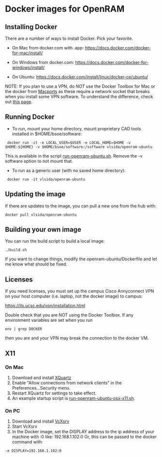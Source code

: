 # Docker images for OpenRAM #

## Installing Docker ##

There are a number of ways to install Docker.  Pick your favorite.


* On Mac from docker.com with .app:
 https://docs.docker.com/docker-for-mac/install/

* On Windows from docker.com:
 https://docs.docker.com/docker-for-windows/install/

* On Ubuntu:
 https://docs.docker.com/install/linux/docker-ce/ubuntu/

NOTE: If you plan to use a VPN, do *NOT* use the Docker Toolbox for
Mac or the docker from [Macports](https://www.macports.org/
"Macports") as these require a network socket that breaks when you
install some VPN software. To understand the difference, check out [this
page](https://docs.docker.com/docker-for-mac/docker-toolbox/).

## Running Docker ## 


* To run, mount your home directory, mount proprietary CAD tools installed in $HOME/bsoe/software:

```
 docker run -it -e LOCAL_USER=$USER -e LOCAL_HOME=$HOME -v $HOME:${HOME} -v $HOME/bsoe/software:/software vlsida/openram-ubuntu
 ```
This is available in the script [run-openram-ubuntu.sh](run-openram-ubuntu.sh). Remove the -v software option to not mount that.

* To run as a generic user (with no saved home directory):

```
 docker run -it vlsida/openram-ubuntu
```


## Updating the image ##

If there are updates to the image, you can pull a new one from the hub with:

```
docker pull vlsida/openram-ubuntu
```

## Building your own image ##

You can run the build script to build a local image:

```
./build.sh
```

If you want to change things, modify the openram-ubuntu/Dockerfile and let me know what should be fixed.

## Licenses ##

If you need licenses, you must set up the campus Cisco Annyconnect VPN on your
host computer (i.e. laptop, not the docker image) to campus:

https://its.ucsc.edu/vpn/installation.html

Double check that you are NOT using the Docker Toolbox. If any environment variables are set when you run
```
env | grep DOCKER
```
then you are and your VPN may break the connection to the docker VM.

## X11 ##

### On Mac ###

1. Download and install [XQuartz](https://www.xquartz.org/)
2. Enable "Allow connections from network clients" in the Preferences...Security menu.
3. Restart XQuartz for settings to take effect.
4. An example startup script is [run-openram-ubuntu-osx-x11.sh](run-openram-ubuntu-osx-x11.sh).

### On PC ###

1. Download and install [VcXsrv](https://sourceforge.net/projects/vcxsrv/)
2. Start VcXsrv
3. In the Docker image, set the DISPLAY address to the ip address of your machine with :0 like: 192.168.1.102:0
Or, this can be passed to the docker command with:
```
-e DISPLAY=192.168.1.102:0
```
